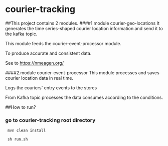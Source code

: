# courier-tracking

##This project contains 2 modules.
  ####1.module courier-geo-locations
  It generates the time series-shaped courier location information and send it to the kafka topic.
  
  This module feeds the courier-event-processor module.
  
  To produce accurate and consistent data.
  
  See to https://nmeagen.org/
  
  ####2.module courier-event-processor
  This module processes and saves courier location data in real time.
  
  Logs the couriers' entry events to the  stores
  
  From Kafka topic  processes the data consumes according to the conditions.
  
##How to run?
  ### go to courier-tracking root directory
     mvn clean install
     
     sh run.sh
  
    
      

  
